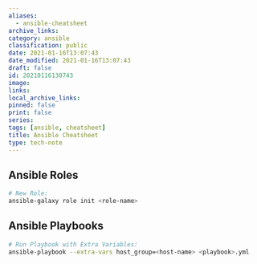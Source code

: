 ```yaml
---
aliases:
  - ansible-cheatsheet
archive_links: 
category: ansible
classification: public
date: 2021-01-16T13:07:43
date_modified: 2021-01-16T13:07:43
draft: false
id: 20210116130743
image: 
links: 
local_archive_links: 
pinned: false
print: false
series: 
tags: [ansible, cheatsheet]
title: Ansible Cheatsheet
type: tech-note
---
```


## Ansible Roles

```sh
# New Role:
ansible-galaxy role init <role-name>
```

## Ansible Playbooks

```sh
# Run Playbook with Extra Variables:
ansible-playbook --extra-vars host_group=<host-name> <playbook>.yml
```